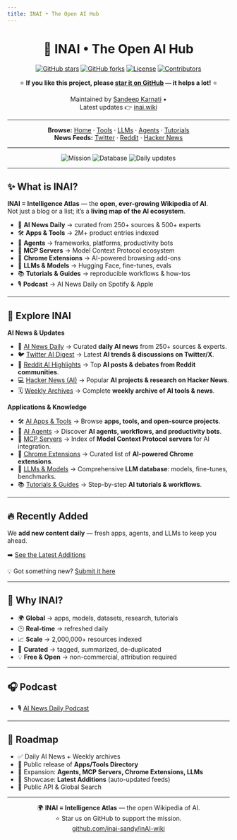 ```yaml
---
title: INAI • The Open AI Hub
---
```


<div align="center" markdown="1">

# 🚀 INAI • The Open AI Hub  

[![GitHub stars](https://img.shields.io/github/stars/inai-sandy/inAI-wiki?style=flat&color=yellow)](https://github.com/inai-sandy/inAI-wiki/stargazers)
[![GitHub forks](https://img.shields.io/github/forks/inai-sandy/inAI-wiki?style=flat&color=blue)](https://github.com/inai-sandy/inAI-wiki/network/members)
[![License](https://img.shields.io/github/license/inai-sandy/inAI-wiki?color=green)](LICENSE.md)
[![Contributors](https://img.shields.io/github/contributors/inai-sandy/inAI-wiki?color=orange)](https://github.com/inai-sandy/inAI-wiki/graphs/contributors)

⭐ **If you like this project, please [star it on GitHub](https://github.com/inai-sandy/inAI-wiki/stargazers) — it helps a lot!** ⭐  

Maintained by [Sandeep Karnati](https://github.com/inai-sandy) •  
Latest updates 👉 [inai.wiki](https://www.inai.wiki)

---

**Browse:** [Home](index.md) · [Tools](tools.md) · [LLMs](llms.md) · [Agents](agents.md) · [Tutorials](tutorials.md)  
**News Feeds:** [Twitter](twitter-news.md) · [Reddit](reddit-news.md) · [Hacker News](hacker-news.md)

---

<img src="https://img.shields.io/badge/Mission-Open%20Wikipedia%20of%20AI-4B9CD3?style=flat-square" alt="Mission"/>
<img src="https://img.shields.io/badge/Database-2M%2B%20AI%20Resources-7A5BEF?style=flat-square" alt="Database"/>
<img src="https://img.shields.io/badge/Updates-Daily%20News%20·%20Apps%20·%20Agents%20·%20LLMs-F97316?style=flat-square" alt="Daily updates"/>

</div>

---

## ✨ What is INAI?
**INAI = Intelligence Atlas** — the **open, ever-growing Wikipedia of AI**.  
Not just a blog or a list; it’s a **living map of the AI ecosystem**.  

- 📰 **AI News Daily** → curated from 250+ sources & 500+ experts  
- 🛠️ **Apps & Tools** → 2M+ product entries indexed  
- 🤖 **Agents** → frameworks, platforms, productivity bots  
- 🧩 **MCP Servers** → Model Context Protocol ecosystem  
- 🧪 **Chrome Extensions** → AI-powered browsing add-ons  
- 🧠 **LLMs & Models** → Hugging Face, fine-tunes, evals  
- 📚 **Tutorials & Guides** → reproducible workflows & how-tos  
- 🎙️ **Podcast** → AI News Daily on Spotify & Apple  

---

## 🔎 Explore INAI
**AI News & Updates**  
- 📰 [AI News Daily](news.md) → Curated **daily AI news** from 250+ sources & experts.  
- 🐦 [Twitter AI Digest](twitter-news.md) → Latest **AI trends & discussions on Twitter/X**.  
- 📢 [Reddit AI Highlights](reddit-news.md) → Top **AI posts & debates from Reddit communities**.  
- 💻 [Hacker News (AI)](hacker-news.md) → Popular **AI projects & research on Hacker News**.  
- 🗓️ [Weekly Archives](weekly.md) → Complete **weekly archive of AI tools & news**.  

**Applications & Knowledge**  
- 🛠️ [AI Apps & Tools](tools.md) → Browse **apps, tools, and open-source projects**.  
- 🤖 [AI Agents](agents.md) → Discover **AI agents, workflows, and productivity bots**.  
- 🧩 [MCP Servers](mcp.md) → Index of **Model Context Protocol servers** for AI integration.  
- 🧪 [Chrome Extensions](extensions.md) → Curated list of **AI-powered Chrome extensions**.  
- 🧠 [LLMs & Models](llms.md) → Comprehensive **LLM database**: models, fine-tunes, benchmarks.  
- 📚 [Tutorials & Guides](tutorials.md) → Step-by-step **AI tutorials & workflows**.  

---

## 🔥 Recently Added
We **add new content daily** — fresh apps, agents, and LLMs to keep you ahead.  

➡️ [See the Latest Additions](https://inai.short.gy/05th-oct)  

💡 Got something new? [Submit it here](https://github.com/inai-sandy/inAI-wiki/issues/new?template=add-item.md&title=%5BNEW%5D+<Name>)  

---

## 💎 Why INAI?
- 🌍 **Global** → apps, models, datasets, research, tutorials  
- 🕑 **Real-time** → refreshed daily  
- 📈 **Scale** → 2,000,000+ resources indexed  
- 🎯 **Curated** → tagged, summarized, de-duplicated  
- 💡 **Free & Open** → non-commercial, attribution required  

---

## 🎧 Podcast
- 🎙️ [AI News Daily Podcast](https://ainews.buzzsprout.com)  

---

## 📅 Roadmap
- ✅ Daily AI News + Weekly archives  
- 🚀 Public release of **Apps/Tools Directory**  
- 🚀 Expansion: **Agents, MCP Servers, Chrome Extensions, LLMs**  
- 🚀 Showcase: **Latest Additions** (auto-updated feeds)  
- 🚧 Public API & Global Search  

---

<p align="center">
🌍 <b>INAI = Intelligence Atlas</b> — the open Wikipedia of AI.  
<br/>⭐ Star us on GitHub to support the mission.  
<br/><a href="https://github.com/inai-sandy/inAI-wiki">github.com/inai-sandy/inAI-wiki</a>
</p>
